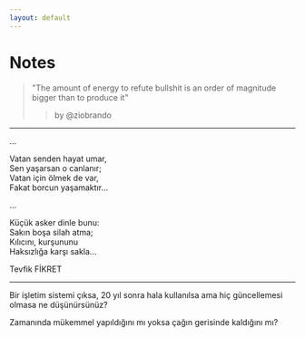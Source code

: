 ```yaml
---
layout: default
---
```

Notes
=====

> "The amount of energy to refute bullshit is an order of magnitude bigger than to produce it"
>
> > by @ziobrando

---

…

Vatan senden hayat umar,<br>
Sen yaşarsan o canlanır;<br>
Vatan için ölmek de var,<br>
Fakat borcun yaşamaktır...<br>

…

Küçük asker dinle bunu:<br>
Sakın boşa silah atma;<br>
Kılıcını, kurşununu<br>
Haksızlığa karşı sakla...<br>

Tevfik FİKRET

---

Bir işletim sistemi çıksa, 20 yıl sonra hala kullanılsa ama hiç güncellemesi olmasa ne düşünürsünüz?

Zamanında mükemmel yapıldığını mı yoksa çağın gerisinde kaldığını mı?